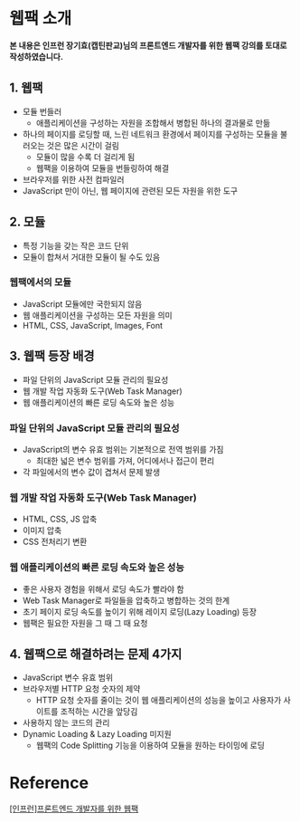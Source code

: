 # 웹팩 소개

**본 내용은 인프런 장기효(캡틴판교)님의 프론트엔드 개발자를 위한 웹팩 강의를 토대로 작성하였습니다.**



## 1. 웹팩

* 모듈 번들러
  * 애플리케이션을 구성하는 자원을 조합해서 병합된 하나의 결과물로 만듦
* 하나의 페이지를 로딩할 때, 느린 네트워크 환경에서 페이지를 구성하는 모듈을 불러오는 것은 많은 시간이 걸림
  * 모듈이 많을 수록 더 걸리게 됨
  * 웹팩을 이용하여 모듈을 번들링하여 해결
* 브라우저를 위한 사전 컴파일러
* JavaScript 만이 아닌, 웹 페이지에 관련된 모든 자원을 위한 도구



## 2. 모듈

* 특정 기능을 갖는 작은 코드 단위
* 모듈이 합쳐서 거대한 모듈이 될 수도 있음



### 웹팩에서의 모듈

* JavaScript 모듈에만 국한되지 않음
* 웹 애플리케이션을 구성하는 모든 자원을 의미
* HTML, CSS, JavaScript, Images, Font



## 3. 웹팩 등장 배경

* 파일 단위의 JavaScript 모듈 관리의 필요성
* 웹 개발 작업 자동화 도구(Web Task Manager)
* 웹 애플리케이션의 빠른 로딩 속도와 높은 성능



### 파일 단위의 JavaScript 모듈 관리의 필요성

* JavaScript의 변수 유효 범위는 기본적으로 전역 범위를 가짐
  * 최대한 넓은 변수 범위를 가져, 어디에서나 접근이 편리
* 각 파일에서의 변수 값이 겹쳐서 문제 발생



### 웹 개발 작업 자동화 도구(Web Task Manager)

* HTML, CSS, JS 압축
* 이미지 압축
* CSS 전처리기 변환



### 웹 애플리케이션의 빠른 로딩 속도와 높은 성능

* 좋은 사용자 경험을 위해서 로딩 속도가 빨라야 함
* Web Task Manager로 파일들을 압축하고 병합하는 것의 한계
* 초기 페이지 로딩 속도를 높이기 위해 레이지 로딩(Lazy Loading) 등장
* 웹팩은 필요한 자원을 그 때 그 때 요청



## 4. 웹팩으로 해결하려는 문제 4가지

* JavaScript 변수 유효 범위
* 브라우저별 HTTP 요청 숫자의 제약
  * HTTP 요청 숫자를 줄이는 것이 웹 애플리케이션의 성능을 높이고 사용자가 사이트를 조적하는 시간을 앞당김
* 사용하지 않는 코드의 관리
* Dynamic Loading & Lazy Loading 미지원
  * 웹팩의 Code Splitting 기능을 이용하여 모듈을 원하는 타이밍에 로딩

# Reference

[[인프런]프론트엔드 개발자를 위한 웹팩](https://www.inflearn.com/course/%ED%94%84%EB%9F%B0%ED%8A%B8%EC%97%94%EB%93%9C-%EC%9B%B9%ED%8C%A9/dashboard)

